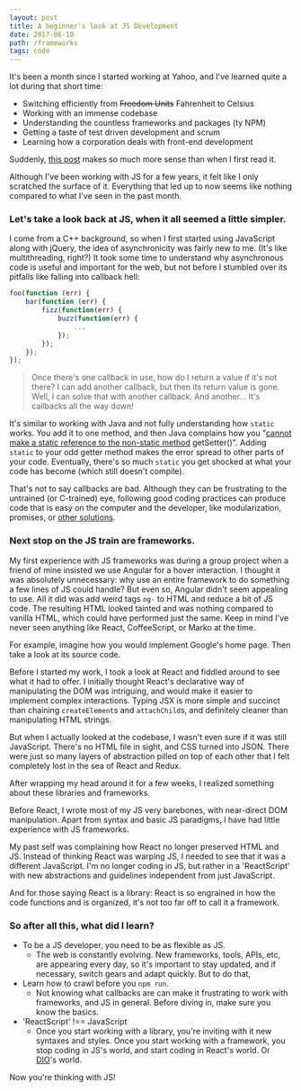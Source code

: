 ```yaml
---
layout: post
title: A beginner's look at JS Development
date: 2017-06-10
path: /frameworks
tags: code
---
```


It's been a month since I started working at Yahoo, and I've learned quite a lot during that short time:

- Switching efficiently from ~~Freedom Units~~ Fahrenheit to Celsius
- Working with an immense codebase
- Understanding the countless frameworks and packages (ty NPM)
- Getting a taste of test driven development and scrum
- Learning how a corporation deals with front-end development

Suddenly, [this post](https://hackernoon.com/how-it-feels-to-learn-javascript-in-2016-d3a717dd577f) makes so much more sense than when I first read it.

Although I've been working with JS for a few years, it felt like I only scratched the surface of it. Everything that led up to now seems like nothing compared to what I've seen in the past month.

### Let's take a look back at JS, when it all seemed a little simpler.

I come from a C++ background, so when I first started using JavaScript along with jQuery, the idea of asynchronicity was fairly new to me. (It's like multithreading, right?) It took some time to understand why asynchronous code is useful and important for the web, but not before I stumbled over its pitfalls like falling into callback hell:

```js
foo(function (err) {
    bar(function (err) {
        fizz(function(err) {
            buzz(function(err) {
                ...
            });
        });
    });
});
```

> Once there's one callback in use, how do I return a value if it's not there? I can add another callback, but then its return value is gone. Well, I can solve that with another callback. And another... It's callbacks all the way down!

It's similar to working with Java and not fully understanding how `static` works. You add it to one method, and then Java complains how you "[cannot make a static reference to the non-static method](https://stackoverflow.com/search?q=Cannot+make+a+static+reference+to+the+non-static+method) getSetter()". Adding `static` to your odd getter method makes the error spread to other parts of your code. Eventually, there's so much `static` you get shocked at what your code has become (which still doesn't compile).

That's not to say callbacks are bad. Although they can be frustrating to the untrained (or C-trained) eye, following good coding practices can produce code that is easy on the computer and the developer, like modularization, promises, or [other solutions](http://callbackhell.com/).

### Next stop on the JS train are frameworks.

My first experience with JS frameworks was during a group project when a friend of mine insisted we use Angular for a hover interaction. I thought it was absolutely unnecessary: why use an entire framework to do something a few lines of JS could handle? But even so, Angular didn't seem appealing to use. All it did was add weird tags `ng-` to HTML and reduce a bit of JS code. The resulting HTML looked tainted and was nothing compared to vanilla HTML, which could have performed just the same. Keep in mind I've never seen anything like React, CoffeeScript, or Marko at the time.

For example, imagine how you would implement Google's home page. Then take a look at its source code.

Before I started my work, I took a look at React and fiddled around to see what it had to offer. I initially thought React's declarative way of manipulating the DOM was intriguing, and would make it easier to implement complex interactions. Typing JSX is more simple and succinct than chaining `createElement`s and `attachChild`s, and definitely cleaner than manipulating HTML strings.

But when I actually looked at the codebase, I wasn't even sure if it was still JavaScript. There's no HTML file in sight, and CSS turned into JSON. There were just so many layers of abstraction pilled on top of each other that I felt completely lost in the sea of React and Redux.

After wrapping my head around it for a few weeks, I realized something about these libraries and frameworks.

Before React, I wrote most of my JS very barebones, with near-direct DOM manipulation. Apart from syntax and basic JS paradigms, I have had little experience with JS frameworks.

My past self was complaining how React no longer preserved HTML and JS. Instead of thinking React was warping JS, I needed to see that it was a different JavaScript. I'm no longer coding in JS, but rather in a 'ReactScript' with new abstractions and guidelines independent from just JavaScript.

And for those saying React is a library: React is so engrained in how the code functions and is organized, it's not too far off to call it a framework.

### So after all this, what did I learn?

- To be a JS developer, you need to be as flexible as JS.
  - The web is constantly evolving. New frameworks, tools, APIs, etc, are appearing every day, so it's important to stay updated, and if necessary, switch gears and adapt quickly. But to do that,
- Learn how to crawl before you `npm run`.
  - Not knowing what callbacks are can make it frustrating to work with frameworks, and JS in general. Before diving in, make sure you know the basics.
- 'ReactScript' !== JavaScript
  - Once you start working with a library, you're inviting with it new syntaxes and styles. Once you start working with a framework, you stop coding in JS's world, and start coding in React's world. Or [DIO](https://dio.js.org/)'s world.

Now you're thinking with JS!
